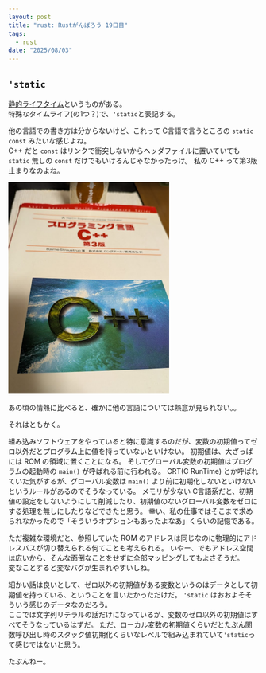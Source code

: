 ```yaml
---
layout: post
title: "rust: Rustがんばろう 19日目"
tags:
  - rust
date: "2025/08/03"
---
```


## `'static`

[静的ライフタイム](https://doc.rust-jp.rs/book-ja/ch10-03-lifetime-syntax.html#%E9%9D%99%E7%9A%84%E3%83%A9%E3%82%A4%E3%83%95%E3%82%BF%E3%82%A4%E3%83%A0)というものがある。  
特殊なタイムライフ(の1つ？)で、`'static`と表記する。

他の言語での書き方は分からないけど、これって C言語で言うところの `static const` みたいな感じよね。  
C++ だと `const` はリンクで衝突しないからヘッダファイルに置いていても `static` 無しの `const` だけでもいけるんじゃなかったっけ。
私の C++ って第3版止まりなのよね。

![image](images/20250803c-1.png)

あの頃の情熱に比べると、確かに他の言語については熱意が見られない。。

それはともかく。

組み込みソフトウェアをやっていると特に意識するのだが、変数の初期値ってゼロ以外だとプログラム上に値を持っていないといけない。
初期値は、大ざっぱには ROM の領域に置くことになる。
そしてグローバル変数の初期値はプログラムの起動時の `main()` が呼ばれる前に行われる。
CRT(C RunTime) とか呼ばれていた気がするが、グローバル変数は `main()` より前に初期化しないといけないというルールがあるのでそうなっている。
メモリが少ない C言語系だと、初期値の設定をしないようにして削減したり、初期値のないグローバル変数をゼロにする処理を無しにしたりなどできたと思う。
幸い、私の仕事ではそこまで求められなかったので「そういうオプションもあったよなあ」くらいの記憶である。

ただ複雑な環境だと、参照していた ROM のアドレスは同じなのに物理的にアドレスバスが切り替えられる何てことも考えられる。
いやー、でもアドレス空間は広いから、そんな面倒なことをせずに全部マッピングしてもよさそうだ。  
変なことすると変なバグが生まれやすいしね。

細かい話は良いとして、ゼロ以外の初期値がある変数というのはデータとして初期値を持っている、ということを言いたかっただけだ。
`'static` はおおよそそういう感じのデータなのだろう。  
ここでは文字列リテラルの話だけになっているが、変数のゼロ以外の初期値はすべてそうなっているはずだ。
ただ、ローカル変数の初期値くらいだとたぶん関数呼び出し時のスタック値初期化くらいなレベルで組み込まれていて`'static`って感じではないと思う。

たぶんねー。
